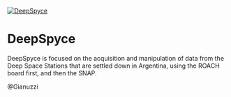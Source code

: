 [![DeepSpyce](https://github.com/suaraujo/DeepSpyce/actions/workflows/ci.yml/badge.svg)](https://github.com/suaraujo/DeepSpyce/actions/workflows/ci.yml)

# DeepSpyce
DeepSpyce is focused on the acquisition and manipulation of data from the Deep Space Stations that are settled down in Argentina, using the ROACH board first, and then the SNAP.

@Gianuzzi
